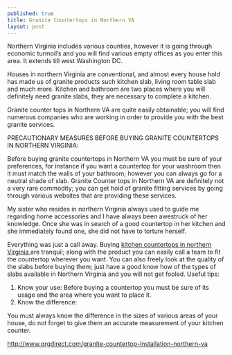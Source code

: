 ```yaml
---
published: true
title: Granite Countertops in Northern VA
layout: post
---
```

Northern Virginia includes various counties, however it is going through economic turmoil’s and you will find various empty offices as you enter this area. It extends till west Washington DC. 

Houses in northern Virginia are conventional, and almost every house hold has made us of granite products such kitchen slab, living room table slab and much more. Kitchen and bathroom are two places where you will definitely need granite slabs, they are necessary to complete a kitchen. 

Granite counter tops in Northern VA are quite easily obtainable; you will find numerous companies who are working in order to provide you with the best granite services.

PRECAUTIONARY MEASURES BEFORE BUYING GRANITE COUNTERTOPS IN NORTHERN VIRGINIA: 
	
 Before buying granite countertops in Northern VA you must be sure of your preferences, for instance if you want a countertop for your washroom then it must match the walls of your bathroom; however you can always go for a neutral shade of slab. Granite Counter tops in Northern VA are definitely not a very rare commodity; you can get hold of granite fitting services by going through various websites that are providing these services. 

My sister who resides in northern Virginia always used to guide me regarding home accessories and I have always been awestruck of her knowledge. Once she was in search of a good countertop in her kitchen and she immediately found one, she did not have to torture herself. 

Everything was just a call away. Buying 
<a href=http://www.qrgdirect.com/granite-countertop-installation-northern-va>kitchen countertops in northern Virginia </a> are tranquil; along with the product you can easily call a team to fit the countertop wherever you want. You can also freely look at the quality of the slabs before buying them; just have a good know how of the types of slabs available in Northern Virginia and you will not get fooled. 
Useful tips: 

1.	Know your use: 
Before buying a countertop you must be sure of its usage and the area where you want to place it. 
2.	Know the difference: 

You must always know the difference in the sizes of various areas of your house, do not forget to give them an accurate measurement of your kitchen counter. 

http://www.qrgdirect.com/granite-countertop-installation-northern-va

